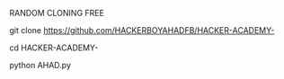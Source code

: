 RANDOM CLONING FREE 


git clone https://github.com/HACKERBOYAHADFB/HACKER-ACADEMY-


cd HACKER-ACADEMY-


python AHAD.py
